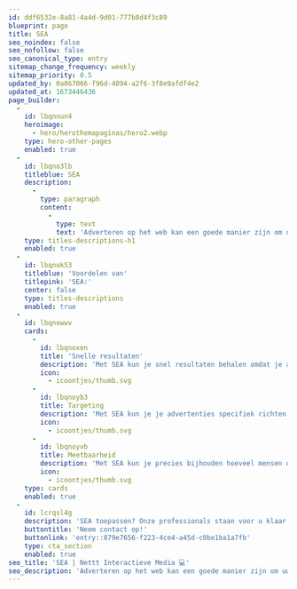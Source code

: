 ```yaml
---
id: ddf6532e-8a81-4a4d-9d01-777b8d4f3c89
blueprint: page
title: SEA
seo_noindex: false
seo_nofollow: false
seo_canonical_type: entry
sitemap_change_frequency: weekly
sitemap_priority: 0.5
updated_by: 0a867066-f96d-4094-a2f6-3f8e9afdf4e2
updated_at: 1673446436
page_builder:
  -
    id: lbqnnun4
    heroimage:
      - hero/herothemapaginas/hero2.webp
    type: hero-other-pages
    enabled: true
  -
    id: lbqno3lb
    titleblue: SEA
    description:
      -
        type: paragraph
        content:
          -
            type: text
            text: 'Adverteren op het web kan een goede manier zijn om uw omzet te vergroten, maar alleen als dat gericht gebeurt. Nettt helpt u om op een slimmere manier te adverteren op internet, zodanig dat uw advertentie in de top komt te staan in lijsten van zoekresultaten. De advertenties verwijzen rechtstreeks naar uw website waardoor u aanzienlijk meer bezoekers krijgt. Zover is duidelijk: dankzij zoekmachine-adverteren wordt uw bedrijf meer gezien en bekeken!'
    type: titles-descriptions-h1
    enabled: true
  -
    id: lbqnok53
    titleblue: 'Voordelen van'
    titlepink: 'SEA:'
    center: false
    type: titles-descriptions
    enabled: true
  -
    id: lbqnowwv
    cards:
      -
        id: lbqnoxen
        title: 'Snelle resultaten'
        description: 'Met SEA kun je snel resultaten behalen omdat je advertenties direct na plaatsing zichtbaar zijn in de zoekresultaten. Dit is in contrast met SEO (Search Engine Optimization), waarbij het soms langer kan duren voordat je website hoger in de zoekresultaten verschijnt.'
        icon:
          - icoontjes/thumb.svg
      -
        id: lbqnoyb3
        title: Targeting
        description: 'Met SEA kun je je advertenties specifiek richten op bepaalde zoekwoorden of doelgroepen. Zo kun je ervoor zorgen dat je advertenties alleen worden weergegeven aan mensen die op zoek zijn naar specifieke producten of diensten.'
        icon:
          - icoontjes/thumb.svg
      -
        id: lbqnoyvb
        title: Meetbaarheid
        description: 'Met SEA kun je precies bijhouden hoeveel mensen op je advertenties hebben geklikt, hoeveel bezoekers je website hebt gekregen en hoeveel omzet je hebt behaald. Zo kun je gemakkelijk zien wat werkt en wat niet en je campagnes aanpassen waar nodig.'
        icon:
          - icoontjes/thumb.svg
    type: cards
    enabled: true
  -
    id: lcrqsl4g
    description: 'SEA toepassen? Onze professionals staan voor u klaar!'
    buttontitle: 'Neem contact op!'
    buttonlink: 'entry::879e7656-f223-4ce4-a45d-c0be1ba1a7fb'
    type: cta_section
    enabled: true
seo_title: 'SEA | Nettt Interactieve Media 💻'
seo_description: 'Adverteren op het web kan een goede manier zijn om uw omzet te vergroten, maar alleen als dat gericht gebeurt. Nettt helpt u hierbij! 💻'
---
```

